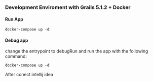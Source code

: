 ### Development Enviroment with Grails 5.1.2 + Docker

#### Run App

```
docker-compose up -d 
```

#### Debug app 

change the entrypoint to debugRun and run the app with the following command:

```
docker-compose up -d 
```

After conect intellij idea 
